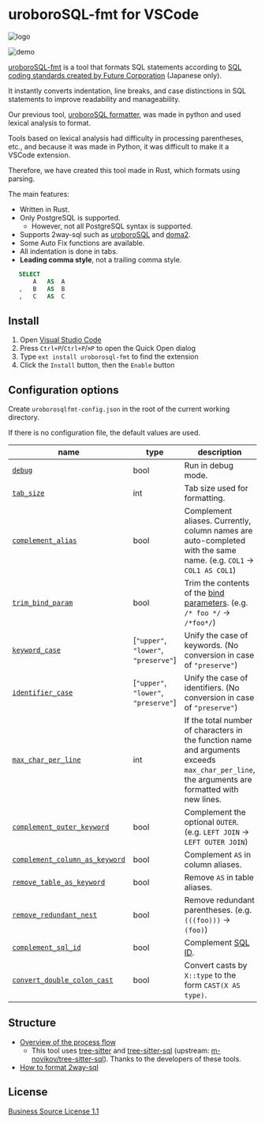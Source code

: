 # uroboroSQL-fmt for VSCode

![logo](https://github.com/future-architect/vscode-uroborosql-fmt/tree/main/images/logo.png)

![demo](https://github.com/future-architect/vscode-uroborosql-fmt/tree/main/images/demo.gif)

[uroboroSQL-fmt](https://github.com/future-architect/uroborosql-fmt) is a tool that formats SQL statements according to [SQL coding standards created by Future Corporation](https://future-architect.github.io/coding-standards/documents/forSQL/SQL%E3%82%B3%E3%83%BC%E3%83%87%E3%82%A3%E3%83%B3%E3%82%B0%E8%A6%8F%E7%B4%84%EF%BC%88PostgreSQL%EF%BC%89.html) (Japanese only).

It instantly converts indentation, line breaks, and case distinctions in SQL statements to improve readability and manageability.

Our previous tool, [uroboroSQL formatter](https://github.com/future-architect/uroboroSQL-formatter), was made in python and used lexical analysis to format.

Tools based on lexical analysis had difficulty in processing parentheses, etc., and because it was made in Python, it was difficult to make it a VSCode extension.

Therefore, we have created this tool made in Rust, which formats using parsing.

The main features:

- Written in Rust.
- Only PostgreSQL is supported.
  - However, not all PostgreSQL syntax is supported.
- Supports 2way-sql such as [uroboroSQL](https://future-architect.github.io/uroborosql-doc/) and [doma2](https://doma.readthehttps://github.com/future-architect/vscode-uroborosql-fmt/tree/main/docs.io/en/latest/).
- Some Auto Fix functions are available.
- All indentation is done in tabs.
- **Leading comma style**, not a trailing comma style.

 ```sql
	SELECT
		A	AS	A
	,	B	AS	B
	,	C	AS	C
 ```

## Install

1. Open [Visual Studio Code](https://code.visualstudio.com/)
2. Press `Ctrl+P`/`Ctrl+P`/`⌘P` to open the Quick Open dialog
3. Type `ext install uroborosql-fmt` to find the extension
4. Click the `Install` button, then the `Enable` button

## Configuration options

Create `uroborosqlfmt-config.json` in the root of the current working directory.

If there is no configuration file, the default values are used.

| name                                                                           | type                                 | description                                                                                                                                                                                                                                            | default |
| ------------------------------------------------------------------------------ | ------------------------------------ | ------------------------------------------------------------------------------------------------------------------------------------------------------------------------------------------------------------------------------------------------------ | ------- |
| [`debug`](https://github.com/future-architect/vscode-uroborosql-fmt/tree/main/docs/options/debug.md)                                               | bool                                 | Run in debug mode.                                                                                                                                                                                                                                     | false   |
| [`tab_size`](https://github.com/future-architect/vscode-uroborosql-fmt/tree/main/docs/options/tab_size.md)                                         | int                                  | Tab size used for formatting.                                                                                                                                                                                                                          | 4       |
| [`complement_alias`](https://github.com/future-architect/vscode-uroborosql-fmt/tree/main/docs/options/complement_alias.md)                         | bool                                 | Complement aliases. Currently, column names are auto-completed with the same name. (e.g. `COL1` → `COL1 AS COL1`)                                                                                                                                      | true    |
| [`trim_bind_param`](https://github.com/future-architect/vscode-uroborosql-fmt/tree/main/docs/options/trim_bind_param.md)                           | bool                                 | Trim the contents of the [bind parameters](https://future-architect.github.io/uroborosql-doc/background/#%E3%83%8F%E3%82%99%E3%82%A4%E3%83%B3%E3%83%88%E3%82%99%E3%83%8F%E3%82%9A%E3%83%A9%E3%83%A1%E3%83%BC%E3%82%BF). (e.g. `/* foo */` → `/*foo*/`) | false   |
| [`keyword_case`](https://github.com/future-architect/vscode-uroborosql-fmt/tree/main/docs/options/keyword_case.md)                                 | [`"upper"`, `"lower"`, `"preserve"`] | Unify the case of keywords. (No conversion in case of `"preserve"`)                                                                                                                                                                                    | upper   |
| [`identifier_case`](https://github.com/future-architect/vscode-uroborosql-fmt/tree/main/docs/options/identifier_case.md)                           | [`"upper"`, `"lower"`, `"preserve"`] | Unify the case of identifiers. (No conversion in case of `"preserve"`)                                                                                                                                                                                 | upper   |
| [`max_char_per_line`](https://github.com/future-architect/vscode-uroborosql-fmt/tree/main/docs/options/max_char_per_line.md)                       | int                                  | If the total number of characters in the function name and arguments exceeds `max_char_per_line`, the arguments are formatted with new lines.                                                                                                          | 50      |
| [`complement_outer_keyword`](https://github.com/future-architect/vscode-uroborosql-fmt/tree/main/docs/options/complement_outer_keyword.md)         | bool                                 | Complement the optional `OUTER`. (e.g. `LEFT JOIN` → `LEFT OUTER JOIN`)                                                                                                                                                                                | true    |
| [`complement_column_as_keyword`](https://github.com/future-architect/vscode-uroborosql-fmt/tree/main/docs/options/complement_column_as_keyword.md) | bool                                 | Complement `AS` in column aliases.                                                                                                                                                                                                                     | true    |
| [`remove_table_as_keyword`](https://github.com/future-architect/vscode-uroborosql-fmt/tree/main/docs/options/remove_table_as_keyword.md)           | bool                                 | Remove `AS` in table aliases.                                                                                                                                                                                                                          | true    |
| [`remove_redundant_nest`](https://github.com/future-architect/vscode-uroborosql-fmt/tree/main/docs/options/remove_redundant_nest.md)               | bool                                 | Remove redundant parentheses. (e.g. `(((foo)))` → `(foo)`)                                                                                                                                                                                             | true    |
| [`complement_sql_id`](https://github.com/future-architect/vscode-uroborosql-fmt/tree/main/docs/options/complement_sql_id.md)                       | bool                                 | Complement [SQL ID](https://palette-doc.rtfa.as/coding-standards/forSQL/SQL%E3%82%B3%E3%83%BC%E3%83%87%E3%82%A3%E3%83%B3%E3%82%B0%E8%A6%8F%E7%B4%84%EF%BC%88uroboroSQL%EF%BC%89.html#sql-%E8%AD%98%E5%88%A5%E5%AD%90).                                 | false   |
| [`convert_double_colon_cast`](https://github.com/future-architect/vscode-uroborosql-fmt/tree/main/docs/options/convert_double_colon_cast.md)         | bool                                 | Convert casts by `X::type` to the form `CAST(X AS type)`.                                                                                                                                                                                              | true    |

## Structure

- [Overview of the process flow](https://github.com/future-architect/vscode-uroborosql-fmt/tree/main/docs/structure/overview_of_the_process_flow.md)
  - This tool uses [tree-sitter](https://github.com/tree-sitter/tree-sitter) and [tree-sitter-sql](https://github.com/future-architect/tree-sitter-sql) (upstream: [m-novikov/tree-sitter-sql](https://github.com/m-novikov/tree-sitter-sql)). Thanks to the developers of these tools.
- [How to format 2way-sql](https://github.com/future-architect/vscode-uroborosql-fmt/tree/main/docs/structure/how_to_format_2way_sql.md)

## License

[Business Source License 1.1](https://github.com/future-architect/vscode-uroborosql-fmt/blob/main/LICENSE)
